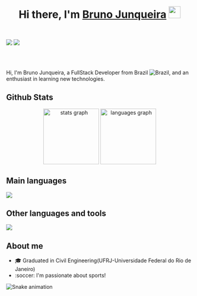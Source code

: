 <h1 align="center">Hi there, I'm <a href="https://www.blackcater.win/" target="_blank">Bruno Junqueira</a> <img
src="https://github.com/blackcater/blackcater/raw/main/images/Hi.gif" height="32" /></h1>

<br />

<a href = "mailto:bruno_junq@poli.ufrj.br"><img src="https://img.shields.io/badge/Gmail-D14836?style=for-the-badge&logo=gmail&logoColor=white" target="_blank"></a>
<a href="https://www.linkedin.com/in/bruno-pires-junqueira/" target="_blank"><img src="https://img.shields.io/badge/-LinkedIn-%230077B5?style=for-the-badge&logo=linkedin&logoColor=white" target="_blank"></a> 

<br />
<br />

Hi, I'm Bruno Junqueira, a FullStack Developer from Brazil ![Brazil](https://raw.githubusercontent.com/stevenrskelton/flag-icon/master/png/16/country-4x3/br.png "Brazil"), and an enthusiast in learning new technologies.

<h2 align="left">Github Stats</h2>

<div align="center">
  <img src="https://github-readme-stats-sigma-five.vercel.app/api?hide_title=false&hide_rank=false&show_icons=true&include_all_commits=true&count_private=true&disable_animations=false&theme=dracula&locale=en&hide_border=false&username=Brunopjunq" height="150" alt="stats graph"  />
  <img src="https://github-readme-stats-sigma-five.vercel.app/api/top-langs?locale=en&hide_title=false&layout=compact&card_width=320&langs_count=5&theme=dracula&hide_border=false&username=Brunopjunq" height="150" alt="languages graph"  />
</div>

<h2 align="left">Main languages</h2>

<p align="left">
  <a href="https://skillicons.dev">
    <img src="https://skillicons.dev/icons?i=js,ts,nodejs,react,html,css" />
  </a>
</p>

<h2 align="left">Other languages and tools</h2>

<p align="left">
  <a href="https://skillicons.dev">
    <img src="https://skillicons.dev/icons?i=aws,discord,docker,express,git,linux,mongodb,postgres,prisma,redis" />
  </a>
</p>

<h2 align="left">About me</h2>

<ul>
  <li>🎓 Graduated in Civil Engineering(UFRJ-Universidade Federal do Rio de Janeiro)</li>
  <li>:soccer: I'm passionate about sports!</li>
</ul>

![Snake animation](https://github.com/Brunopjunq/Brunopjunq/blob/output/github-contribution-grid-snake.svg)
